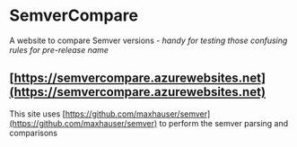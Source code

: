 # SemverCompare
A website to compare Semver versions - _handy for testing those confusing rules for pre-release name_

## [https://semvercompare.azurewebsites.net](https://semvercompare.azurewebsites.net)

This site uses [https://github.com/maxhauser/semver](https://github.com/maxhauser/semver) to perform the semver parsing and comparisons
